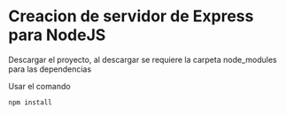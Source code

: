# Creacion de servidor de Express para NodeJS

Descargar el proyecto, al descargar se requiere la carpeta node_modules para las dependencias

Usar el comando

 ```
 npm install

 ```